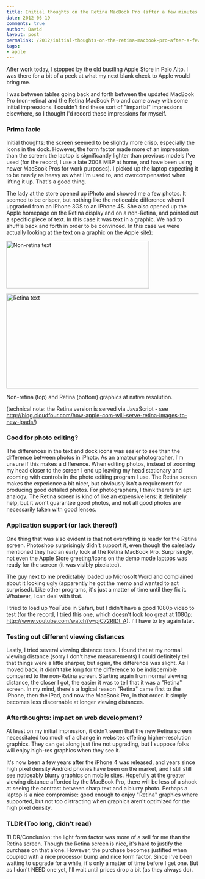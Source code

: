 ```yaml
---
title: Initial thoughts on the Retina MacBook Pro (after a few minutes at the store)
date: 2012-06-19
comments: true
author: David
layout: post
permalink: /2012/initial-thoughts-on-the-retina-macbook-pro-after-a-few-minutes-at-the-store
tags:
- apple
---
```

After work today, I stopped by the old bustling Apple Store in Palo Alto. I was there for a bit of a peek at what my next blank check to Apple would bring me.

I was between tables going back and forth between the updated MacBook Pro (non-retina) and the Retina MacBook Pro and came away with some initial impressions. I couldn't find these sort of "impartial" impressions elsewhere, so I thought I'd record these impressions for myself.

### Prima facie

Initial thoughts: the screen seemed to be slightly more crisp, especially the icons in the dock. However, the form factor made more of an impression than the screen: the laptop is significantly lighter than previous models I've used (for the record, I use a late 2008 MBP at home, and have been using newer MacBook Pros for work purposes). I picked up the laptop expecting it to be nearly as heavy as what I'm used to, and overcompensated when lifting it up. That's a good thing.

The lady at the store opened up iPhoto and showed me a few photos. It seemed to be crisper, but nothing like the noticeable difference when I upgraded from an iPhone 3GS to an iPhone 4S. She also opened up the Apple homepage on the Retina display and on a non-Retina, and pointed out a specific piece of text. In this case it was text in a graphic. We had to shuffle back and forth in order to be convinced. In this case we were actually looking at the text on a graphic on the Apple site):

[<img src="http://davidbcalhoun.com/wp-content/uploads/2012/06/non-retina.png" alt="Non-retina text" title="Non-retina text" width="374" height="124" class="aligncenter size-full wp-image-905" />][1]

[<img src="http://davidbcalhoun.com/wp-content/uploads/2012/06/retina.png" alt="Retina text" title="Retina text" width="748" height="248" class="aligncenter size-full wp-image-906" />][2]

Non-retina (top) and Retina (bottom) graphics at native resolution.

(technical note: the Retina version is served via JavaScript - see <http://blog.cloudfour.com/how-apple-com-will-serve-retina-images-to-new-ipads/>)

### Good for photo editing?

The differences in the text and dock icons was easier to see than the difference between photos in iPhoto. As an amateur photographer, I'm unsure if this makes a difference. When editing photos, instead of zooming my head closer to the screen I end up leaving my head stationary and zooming with controls in the photo editing program I use. The Retina screen makes the experience a bit nicer, but obviously isn't a requirement for producing good detailed photos. For photographers, I think there's an apt analogy. The Retina screen is kind of like an expensive lens: it definitely help, but it won't guarantee good photos, and not all good photos are necessarily taken with good lenses.

### Application support (or lack thereof)

One thing that was also evident is that not everything is ready for the Retina screen. Photoshop surprisingly didn't support it, even though the saleslady mentioned they had an early look at the Retina MacBook Pro. Surprisingly, not even the Apple Store greeting/icons on the demo mode laptops was ready for the screen (it was visibly pixelated).

The guy next to me predictably loaded up Microsoft Word and complained about it looking ugly (apparently he got the memo and wanted to act surprised). Like other programs, it's just a matter of time until they fix it. Whatever, I can deal with that.

I tried to load up YouTube in Safari, but I didn't have a good 1080p video to test (for the record, I tried this one, which doesn't look too great at 1080p: <http://www.youtube.com/watch?v=pjC72RIDt_A>). I'll have to try again later.

### Testing out different viewing distances

Lastly, I tried several viewing distance tests. I found that at my normal viewing distance (sorry I don't have measurements) I could definitely tell that things were a little sharper, but again, the difference was slight. As I moved back, it didn't take long for the difference to be indiscernible compared to the non-Retina screen. Starting again from normal viewing distance, the closer I got, the easier it was to tell that it was a "Retina" screen. In my mind, there's a logical reason "Retina" came first to the iPhone, then the iPad, and now the MacBook Pro, in that order. It simply becomes less discernable at longer viewing distances.

### Afterthoughts: impact on web development?

At least on my initial impression, it didn't seem that the new Retina screen necessitated too much of a change in websites offering higher-resolution graphics. They can get along just fine not upgrading, but I suppose folks will enjoy high-res graphics when they see it.

It's now been a few years after the iPhone 4 was released, and years since high pixel density Android phones have been on the market, and I still still see noticeably blurry graphics on mobile sites. Hopefully at the greater viewing distance afforded by the MacBook Pro, there will be less of a shock at seeing the contrast between sharp text and a blurry photo. Perhaps a laptop is a nice compromise: good enough to enjoy "Retina" graphics where supported, but not too distracting when graphics aren't optimized for the high pixel density.

### TLDR (Too long, didn't read)

TLDR/Conclusion: the light form factor was more of a sell for me than the Retina screen. Though the Retina screen is nice, it's hard to justify the purchase on that alone. However, the purchase becomes justified when coupled with a nice processor bump and nice form factor. Since I've been waiting to upgrade for a while, it's only a matter of time before I get one. But as I don't NEED one yet, I'll wait until prices drop a bit (as they always do).

 [1]: http://images.apple.com/home/images/macbookpro_title.png
 [2]: http://images.apple.com/home/images/macbookpro_title_2x.png